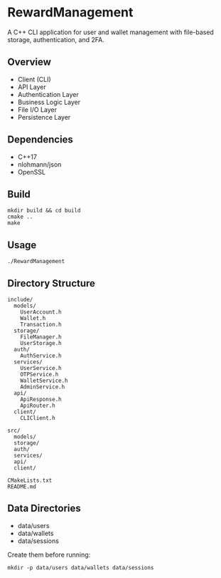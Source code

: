 # RewardManagement

A C++ CLI application for user and wallet management with file-based storage, authentication, and 2FA.

## Overview

- Client (CLI)
- API Layer
- Authentication Layer
- Business Logic Layer
- File I/O Layer
- Persistence Layer

## Dependencies

- C++17
- nlohmann/json
- OpenSSL

## Build

```
mkdir build && cd build
cmake ..
make
```

## Usage

```
./RewardManagement
```

## Directory Structure

```
include/
  models/
    UserAccount.h
    Wallet.h
    Transaction.h
  storage/
    FileManager.h
    UserStorage.h
  auth/
    AuthService.h
  services/
    UserService.h
    OTPService.h
    WalletService.h
    AdminService.h
  api/
    ApiResponse.h
    ApiRouter.h
  client/
    CLIClient.h

src/
  models/
  storage/
  auth/
  services/
  api/
  client/

CMakeLists.txt
README.md
```

## Data Directories

- data/users
- data/wallets
- data/sessions

Create them before running:

```
mkdir -p data/users data/wallets data/sessions
``` 
